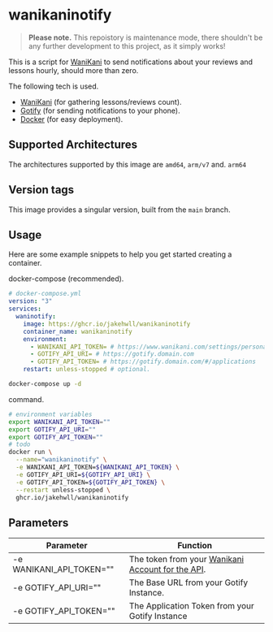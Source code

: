 # wanikaninotify

> **Please note.**
> This repoistory is maintenance mode, there shouldn't be any further development to this project, as it simply works!

This is a script for [WaniKani](https://www.wanikani.com/) to send notifications about your reviews and lessons hourly, should more than zero.

The following tech is used.

* [WaniKani](https://www.wanikani.com/) (for gathering lessons/reviews count).
* [Gotify](https://gotify.net/) (for sending notifications to your phone).
* [Docker](https://www.docker.com/) (for easy deployment).

## Supported Architectures

The architectures supported by this image are `amd64`, `arm/v7` and. `arm64`

## Version tags

This image provides a singular version, built from the `main` branch.

## Usage

Here are some example snippets to help you get started creating a container.

docker-compose (recommended).

```yaml
# docker-compose.yml
version: "3"
services:
  waninotify:
    image: https://ghcr.io/jakehwll/wanikaninotify
    container_name: wanikaninotify
    environment:
      - WANIKANI_API_TOKEN= # https://www.wanikani.com/settings/personal_access_tokens
      - GOTIFY_API_URI= # https://gotify.domain.com
      - GOTIFY_API_TOKEN= # https://gotify.domain.com/#/applications
    restart: unless-stopped # optional.
```

```sh
docker-compose up -d
```

command.

```sh
# environment variables
export WANIKANI_API_TOKEN=""
export GOTIFY_API_URI=""
export GOTIFY_API_TOKEN=""
# todo
docker run \
  --name="wanikaninotify" \
  -e WANIKANI_API_TOKEN=${WANIKANI_API_TOKEN} \
  -e GOTIFY_API_URI=${GOTIFY_API_URI} \
  -e GOTIFY_API_TOKEN=${GOTIFY_API_TOKEN} \
  --restart unless-stopped \
  ghcr.io/jakehwll/wanikaninotify
```

## Parameters

| Parameter                                   | Function                                                                                                      |
| ------------------------------------------- | ------------------------------------------------------------------------------------------------------------- |
| -e WANIKANI_API_TOKEN=""                    | The token from your [Wanikani Account for the API](https://www.wanikani.com/settings/personal_access_tokens). |
| -e GOTIFY_API_URI=""                        | The Base URL from your Gotify Instance.                                                                       |
| -e GOTIFY_API_TOKEN=""                      | The Application Token from your Gotify Instance                                                               |
